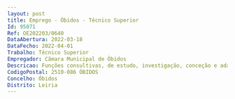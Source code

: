 ```yaml
--- 
layout: post
title: Emprego - Óbidos - Técnico Superior
Id: 95071
Ref: OE202203/0640
DataAbertura: 2022-03-18
DataFecho: 2022-04-01
Trabalho: Técnico Superior
Empregador: Câmara Municipal de Óbidos
Descricao: Funções consultivas, de estudo, investigação, conceção e adaptação de métodos e processos científico técnicos, de âmbito geral ou especializado, executadas com autonomia e responsabilidade, tendo em vista informar e preparar a decisão superior, requerendo uma especialização e formação básica de nível de licenciatura. Assegurar os serviços de back up, desenvolvimento, execução e atualização de todos os sites, microsites e redes sociais.
CodigoPostal: 2510-086 ÓBIDOS
Concelho: Óbidos
Distrito: Leiria
--- 
```

